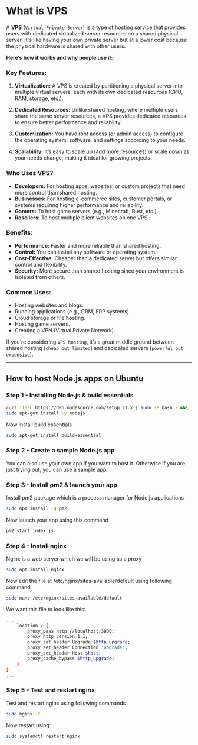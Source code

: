 # What is VPS

A **VPS** (`Virtual Private Server`) is a type of hosting service that provides users with dedicated virtualized server resources on a shared physical server. It's like having your own private server but at a lower cost because the physical hardware is shared with other users.

**Here’s how it works and why people use it:**

### Key Features:

1. **Virtualization:** A VPS is created by partitioning a physical server into multiple virtual servers, each with its own dedicated resources (CPU, RAM, storage, etc.).

2. **Dedicated Resources:** Unlike shared hosting, where multiple users share the same server resources, a VPS provides dedicated resources to ensure better performance and reliability.

3. **Customization:** You have root access (or admin access) to configure the operating system, software, and settings according to your needs.

4. **Scalability:** It’s easy to scale up (add more resources) or scale down as your needs change, making it ideal for growing projects.

### Who Uses VPS?

- **Developers:** For hosting apps, websites, or custom projects that need more control than shared hosting.
- **Businesses:** For hosting e-commerce sites, customer portals, or systems requiring higher performance and reliability.
- **Gamers:** To host game servers (e.g., Minecraft, Rust, etc.).
- **Resellers:** To host multiple client websites on one VPS.

### Benefits:

- **Performance:** Faster and more reliable than shared hosting.
- **Control:** You can install any software or operating system.
- **Cost-Effective:** Cheaper than a dedicated server but offers similar control and flexibility.
- **Security:** More secure than shared hosting since your environment is isolated from others.

### Common Uses:

- Hosting websites and blogs.
- Running applications (e.g., CRM, ERP systems).
- Cloud storage or file hosting.
- Hosting game servers.
- Creating a VPN (Virtual Private Network).

If you’re considering `VPS hosting`, it’s a great middle ground between shared hosting (`cheap but limited`) and dedicated servers (`powerful but expensive`).

---

## How to host Node.js apps on Ubuntu

### Step 1 - Installing Node.js & build essentials

```bash
curl -fsSL https://deb.nodesource.com/setup_21.x | sudo -E bash - &&\
sudo apt-get install -y nodejs
```

Now install build essentials

```bash
sudo apt-get install build-essential
```

### Step 2 - Create a sample Node.js app

You can also use your own app if you want to host it. Otherwise if you are just trying out, you can use a sample app.

### Step 3 - Install pm2 & launch your app

Install pm2 package which is a process manager for Node.js applications

```bash
sudo npm install -g pm2
```

Now launch your app using this command

```bash
pm2 start index.js
```

### Step 4 - Install nginx

Nginx is a web server which we will be using as a proxy

```bash
sudo apt install nginx
```

Now edit the file at /etc/nginx/sites-available/default using following command

```bash
sudo nano /etc/nginx/sites-available/default
```

We want this file to look like this:

```bash
. . .
    location / {
        proxy_pass http://localhost:3000;
        proxy_http_version 1.1;
        proxy_set_header Upgrade $http_upgrade;
        proxy_set_header Connection 'upgrade';
        proxy_set_header Host $host;
        proxy_cache_bypass $http_upgrade;
    }
}
...
```

### Step 5 - Test and restart nginx

Test and restart nginx using following commands

```bash
sudo nginx -t
```

Now restart using:

```bash
sudo systemctl restart nginx
```
